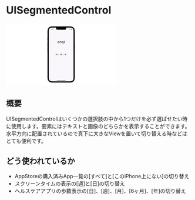 # UISegmentedControl
<!-- GIF -->
<img src="UISegmentedControl.gif" width="300">

## 概要
UISegmentedControlはいくつかの選択肢の中から1つだけを必ず選ばせたい時に使用します。要素にはテキストと画像のどちらかを表示することができます。水平方向に配置されているので真下に大きなViewを置いて切り替える時などはとても便利です。

## どう使われているか
- AppStoreの購入済みApp一覧の[すべて]と[このiPhone上にない]の切り替え
- スクリーンタイムの表示の[週]と[日]の切り替え
- ヘルスケアアプリの歩数表示の[日]、[週]、[月]、[6ヶ月]、[年]の切り替え

<!--## 前提知識 -->
<!--- [snippet名](https://githubの個別readmeへのリンク)-->
<!---->
<!--## 関連-->
<!--- [snippet名](https://githubの個別readmeへのリンク)-->

